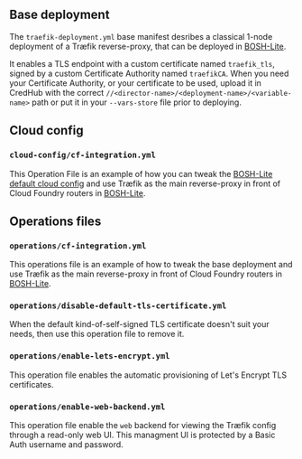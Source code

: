 ## Base deployment

The `traefik-deployment.yml` base manifest desribes a classical 1-node
deployment of a Træfik reverse-proxy, that can be deployed in
[BOSH-Lite](https://bosh.io/docs/bosh-lite.html).

It enables a TLS endpoint with a custom certificate named `traefik_tls`,
signed by a custom Certificate Authority named `traefikCA`. When you need your
Certificate Authority, or your certificate to be used, upload it in CredHub
with the correct `//<director-name>/<deployment-name>/<variable-name>` path or
put it in your `--vars-store` file prior to deploying.


## Cloud config

### `cloud-config/cf-integration.yml`

This Operation File is an example of how you can tweak the
[BOSH-Lite default cloud config](https://github.com/cloudfoundry/cf-deployment/blob/master/iaas-support/bosh-lite/cloud-config.yml)
and use Træfik as the main reverse-proxy in front of Cloud Foundry routers in
[BOSH-Lite](https://bosh.io/docs/bosh-lite.html).


## Operations files

### `operations/cf-integration.yml`

This operations file is an example of how to tweak the base deployment and use
Træfik as the main reverse-proxy in front of Cloud Foundry routers in
[BOSH-Lite](https://bosh.io/docs/bosh-lite.html).


### `operations/disable-default-tls-certificate.yml`

When the default kind-of-self-signed TLS certificate doesn't suit your needs,
then use this operation file to remove it.


### `operations/enable-lets-encrypt.yml`

This operation file enables the automatic provisioning of Let's Encrypt TLS
certificates.


### `operations/enable-web-backend.yml`

This operation file enable the `web` backend for viewing the Træfik config
through a read-only web UI. This managment UI is protected by a Basic Auth
username and password.
